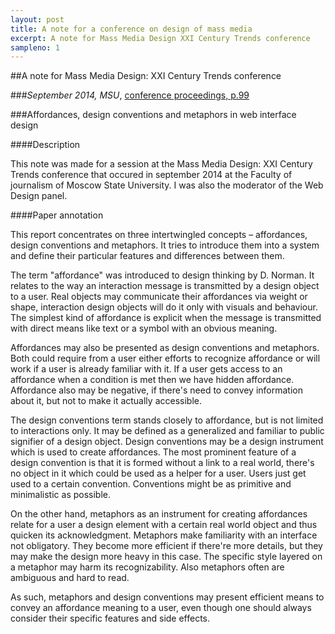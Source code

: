 ```yaml
---
layout: post
title: A note for a conference on design of mass media
excerpt: A note for Mass Media Design XXI Century Trends conference
sampleno: 1
---
```


##A note for Mass Media Design: XXI Century Trends conference 

###_September 2014, MSU_, [conference proceedings, p.99](http://designmsu.ru/wp-content/uploads/2014/10/tezis_2014_msu.pdf)

###Affordances, design conventions and metaphors in web interface design

####Description

This note was made for a session at the Mass Media Design: XXI Century Trends conference that occured in september 2014 at the Faculty of journalism of Moscow State University. I was also the moderator of the Web Design panel.

####Paper annotation

This report concentrates on three intertwingled concepts – affordances, design conventions and metaphors. It tries to introduce them into a system and define their particular features and differences between them.

The term "affordance" was introduced to design thinking by D. Norman. It relates to the way an interaction message is transmitted by a design object to a user. Real objects may communicate their affordances via weight or shape, interaction design objects will do it only with visuals and behaviour. The simplest kind of affordance is explicit when the message is transmitted with direct means like text or a symbol with an obvious meaning. 

Affordances may also be presented as design conventions and metaphors. Both could require from a user either efforts to recognize affordance or will work if a user is already familiar with it. If a user gets access to an affordance when a condition is met then we have hidden affordance. Affordance also may be negative, if there's need to convey information about it, but not to make it actually accessible.

The design conventions term stands closely to affordance, but is not limited to interactions only. It may be defined as a generalized and familiar to public signifier of a design object. Design conventions may be a design instrument which is used to create affordances. The most prominent feature of a design convention is that it is formed without a link to a real world, there's no object in it which could be used as a helper for a user. Users just get used to a certain convention. Conventions might be as primitive and minimalistic as possible.

On the other hand, metaphors as an instrument for creating affordances relate for a user a design element with a certain real world object and thus quicken its acknowledgment. Metaphors make familiarity with an interface not obligatory. They become more efficient if there're more details, but they may make the design more heavy in this case. The specific style layered on a metaphor may harm its recognizability. Also metaphors often are ambiguous and hard to read.

As such, metaphors and design conventions may present efficient means to convey an affordance meaning to a user, even though one should always consider their specific features and side effects.